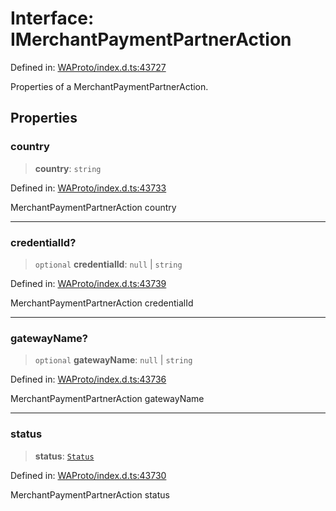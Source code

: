 # Interface: IMerchantPaymentPartnerAction

Defined in: [WAProto/index.d.ts:43727](https://github.com/Fokusdotid/Baileys/blob/3623833a320f5e60f370ef835f3de341453290f5/WAProto/index.d.ts#L43727)

Properties of a MerchantPaymentPartnerAction.

## Properties

### country

> **country**: `string`

Defined in: [WAProto/index.d.ts:43733](https://github.com/Fokusdotid/Baileys/blob/3623833a320f5e60f370ef835f3de341453290f5/WAProto/index.d.ts#L43733)

MerchantPaymentPartnerAction country

***

### credentialId?

> `optional` **credentialId**: `null` \| `string`

Defined in: [WAProto/index.d.ts:43739](https://github.com/Fokusdotid/Baileys/blob/3623833a320f5e60f370ef835f3de341453290f5/WAProto/index.d.ts#L43739)

MerchantPaymentPartnerAction credentialId

***

### gatewayName?

> `optional` **gatewayName**: `null` \| `string`

Defined in: [WAProto/index.d.ts:43736](https://github.com/Fokusdotid/Baileys/blob/3623833a320f5e60f370ef835f3de341453290f5/WAProto/index.d.ts#L43736)

MerchantPaymentPartnerAction gatewayName

***

### status

> **status**: [`Status`](../namespaces/MerchantPaymentPartnerAction/enumerations/Status.md)

Defined in: [WAProto/index.d.ts:43730](https://github.com/Fokusdotid/Baileys/blob/3623833a320f5e60f370ef835f3de341453290f5/WAProto/index.d.ts#L43730)

MerchantPaymentPartnerAction status
